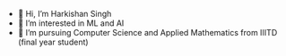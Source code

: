 - 👋 Hi, I’m Harkishan Singh
- 👀 I’m interested in ML and AI
- 🌱 I’m pursuing Computer Science and Applied Mathematics from IIITD (final year student)

<!---
hsahib2912/hsahib2912 is a ✨ special ✨ repository because its `README.md` (this file) appears on your GitHub profile.
You can click the Preview link to take a look at your changes.
--->
